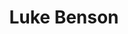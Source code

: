 ---
title: Luke Benson
fullname: Luke Benson
country: Ireland
category: team
published: true
position: Collaborator
image: luke-benson.jpg
project: current city-model
---